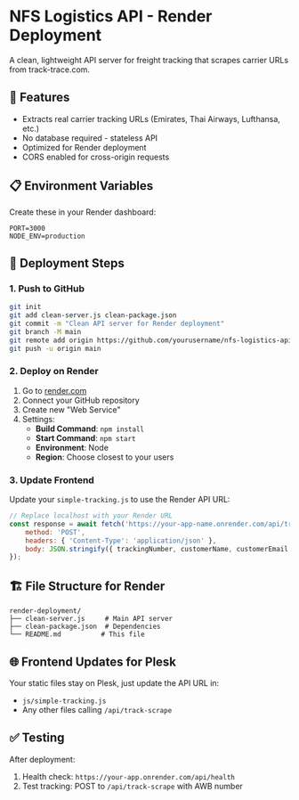 # NFS Logistics API - Render Deployment

A clean, lightweight API server for freight tracking that scrapes carrier URLs from track-trace.com.

## 🚀 Features
- Extracts real carrier tracking URLs (Emirates, Thai Airways, Lufthansa, etc.)
- No database required - stateless API
- Optimized for Render deployment
- CORS enabled for cross-origin requests

## 📋 Environment Variables
Create these in your Render dashboard:

```
PORT=3000
NODE_ENV=production
```

## 🔧 Deployment Steps

### 1. Push to GitHub
```bash
git init
git add clean-server.js clean-package.json
git commit -m "Clean API server for Render deployment"
git branch -M main
git remote add origin https://github.com/yourusername/nfs-logistics-api.git
git push -u origin main
```

### 2. Deploy on Render
1. Go to [render.com](https://render.com)
2. Connect your GitHub repository
3. Create new "Web Service"
4. Settings:
   - **Build Command**: `npm install`
   - **Start Command**: `npm start`
   - **Environment**: Node
   - **Region**: Choose closest to your users

### 3. Update Frontend
Update your `simple-tracking.js` to use the Render API URL:

```javascript
// Replace localhost with your Render URL
const response = await fetch('https://your-app-name.onrender.com/api/track-scrape', {
    method: 'POST',
    headers: { 'Content-Type': 'application/json' },
    body: JSON.stringify({ trackingNumber, customerName, customerEmail })
});
```

## 🏗️ File Structure for Render
```
render-deployment/
├── clean-server.js     # Main API server
├── clean-package.json  # Dependencies
└── README.md          # This file
```

## 🌐 Frontend Updates for Plesk
Your static files stay on Plesk, just update the API URL in:
- `js/simple-tracking.js`
- Any other files calling `/api/track-scrape`

## ✅ Testing
After deployment:
1. Health check: `https://your-app.onrender.com/api/health`
2. Test tracking: POST to `/api/track-scrape` with AWB number
